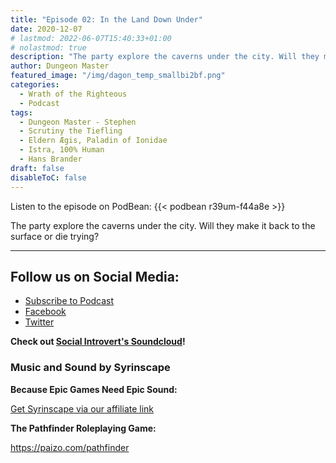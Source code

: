 ```yaml
---
title: "Episode 02: In the Land Down Under"
date: 2020-12-07
# lastmod: 2022-06-07T15:40:33+01:00
# nolastmod: true
description: "The party explore the caverns under the city. Will they make it back to the surface or die trying?"
author: Dungeon Master
featured_image: "/img/dagon_temp_smallbi2bf.png"
categories:
  - Wrath of the Righteous
  - Podcast
tags:
  - Dungeon Master - Stephen
  - Scrutiny the Tiefling 
  - Eldern Ægis, Paladin of Ionidae 
  - Istra, 100% Human
  - Hans Brander
draft: false
disableToC: false
---
```


Listen to the episode on PodBean:
{{< podbean r39um-f44a8e >}}

The party explore the caverns under the city. Will they make it back to the surface or die trying?

--------------------------
## Follow us on Social Media: 
- [Subscribe to Podcast](https://feed.podbean.com/dragonsnotincluded/feed.xml)
- [Facebook](https://www.facebook.com/Dragons-Not-Included-Podcast-103097024812637)
- [Twitter](https://twitter.com/PodcastDragons)

**Check out [Social Introvert's Soundcloud]!**

### Music and Sound by Syrinscape

**Because Epic Games Need Epic Sound:**

[Get Syrinscape via our affiliate link]

**The Pathfinder Roleplaying Game:**

https://paizo.com/pathfinder

[Social Introvert's Soundcloud]: https://soundcloud.com/user-520878457
[Get Syrinscape via our affiliate link]: https://syrinscape.com/attributions/?id=527&id=17&id=1087
